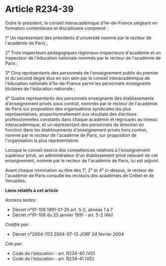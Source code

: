 # Article R234-39

Outre le président, le conseil interacadémique d'Ile-de-France siégeant en formation contentieuse et disciplinaire comprend :

1° Un représentant des présidents d'université nommé par le recteur de l'académie de Paris ;

2° Trois inspecteurs pédagogiques régionaux-inspecteurs d'académie et un inspecteur de l'éducation nationale nommés par le
recteur de l'académie de Paris ;

3° Cinq représentants des personnels de l'enseignement public du premier et du second degré élus en son sein par le conseil
interacadémique de l'éducation nationale d'Ile-de-France parmi les personnels enseignants titulaires de l'éducation
nationale ;

4° Quatre représentants des personnels enseignants des établissements d'enseignement privés sous contrat, nommés par le
recteur de l'académie de Paris sur proposition des organisations syndicales les plus représentatives, proportionnellement aux
résultats des élections professionnelles constatés dans chaque académie et regroupés au niveau interacadémique, et un
représentant des personnels de direction en fonction dans les établissements d'enseignement privés hors contrat, nommé par le
recteur de l'académie de Paris, sur proposition de l'organisation la plus représentative.

Lorsque le conseil exerce des compétences relatives à l'enseignement supérieur privé, un administrateur d'un établissement
privé relevant de cet enseignement, nommé par le recteur de l'académie de Paris, lui est adjoint.

Avant chaque nomination au titre des 1°, 2° et 4° ci-dessus, le recteur de l'académie de Paris consulte les recteurs des
académies de Créteil et de Versailles.

**Liens relatifs à cet article**

_Anciens textes_:

  - Décret n°91-108 1991-01-25 art. 5-2, alinéas 1 à 7
  - Décret n°91-108 du 25 janvier 1991 - art. 5-2 (Ab)

_Codifié par_:

  - Décret n°2004-703 2004-07-13 JORF 24 février 2004

_Cité par_:

  - Code de l'éducation - art. R234-40 (VD)
  - Code de l'éducation - art. R234-41 (VD)
